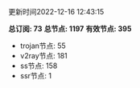 更新时间2022-12-16 12:43:15

**总订阅: 73**
**总节点: 1197**
**有效节点: 395**
- trojan节点: 55
- v2ray节点: 181
- ss节点: 158
- ssr节点: 1
